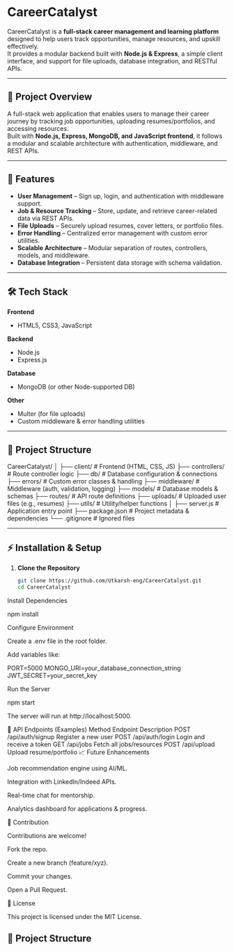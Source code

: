 # CareerCatalyst

CareerCatalyst is a **full-stack career management and learning platform** designed to help users track opportunities, manage resources, and upskill effectively.  
It provides a modular backend built with **Node.js & Express**, a simple client interface, and support for file uploads, database integration, and RESTful APIs.

---

## 📌 Project Overview

A full-stack web application that enables users to manage their career journey by tracking job opportunities, uploading resumes/portfolios, and accessing resources.  
Built with **Node.js, Express, MongoDB, and JavaScript frontend**, it follows a modular and scalable architecture with authentication, middleware, and REST APIs.  

---

## 🚀 Features

- **User Management** – Sign up, login, and authentication with middleware support.  
- **Job & Resource Tracking** – Store, update, and retrieve career-related data via REST APIs.  
- **File Uploads** – Securely upload resumes, cover letters, or portfolio files.  
- **Error Handling** – Centralized error management with custom error utilities.  
- **Scalable Architecture** – Modular separation of routes, controllers, models, and middleware.  
- **Database Integration** – Persistent data storage with schema validation.  

---

## 🛠 Tech Stack

**Frontend**  
- HTML5, CSS3, JavaScript  

**Backend**  
- Node.js  
- Express.js  

**Database**  
- MongoDB (or other Node-supported DB)  

**Other**  
- Multer (for file uploads)  
- Custom middleware & error handling utilities  

---
## 📂 Project Structure

CareerCatalyst/
│
├── client/ # Frontend (HTML, CSS, JS)
├── controllers/ # Route controller logic
├── db/ # Database configuration & connections
├── errors/ # Custom error classes & handling
├── middleware/ # Middleware (auth, validation, logging)
├── models/ # Database models & schemas
├── routes/ # API route definitions
├── uploads/ # Uploaded user files (e.g., resumes)
├── utils/ # Utility/helper functions
│
├── server.js # Application entry point
├── package.json # Project metadata & dependencies
└── .gitignore # Ignored files


---

## ⚡ Installation & Setup

1. **Clone the Repository**
   ```bash
   git clone https://github.com/Utkarsh-eng/CareerCatalyst.git
   cd CareerCatalyst


Install Dependencies

npm install


Configure Environment

Create a .env file in the root folder.

Add variables like:

PORT=5000
MONGO_URI=your_database_connection_string
JWT_SECRET=your_secret_key


Run the Server

npm start


The server will run at http://localhost:5000.

📡 API Endpoints (Examples)
Method	Endpoint	Description
POST	/api/auth/signup	Register a new user
POST	/api/auth/login	Login and receive a token
GET	/api/jobs	Fetch all jobs/resources
POST	/api/upload	Upload resume/portfolio
📈 Future Enhancements

Job recommendation engine using AI/ML.

Integration with LinkedIn/Indeed APIs.

Real-time chat for mentorship.

Analytics dashboard for applications & progress.

🤝 Contribution

Contributions are welcome!

Fork the repo.

Create a new branch (feature/xyz).

Commit your changes.

Open a Pull Request.

📜 License

This project is licensed under the MIT License.

## 📂 Project Structure

